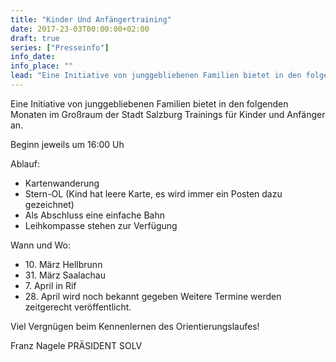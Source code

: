 ```yaml
---
title: "Kinder Und Anfängertraining"
date: 2017-23-03T00:00:00+02:00
draft: true
series: ["Presseinfo"]
info_date: 
info_place: ""
lead: "Eine Initiative von junggebliebenen Familien bietet in den folgenden Monaten im Großraum der Stadt Salzburg Trainings für Kinder und Anfänger an."
---
```


Eine Initiative von junggebliebenen Familien bietet in den folgenden Monaten im Großraum der Stadt Salzburg Trainings für Kinder und Anfänger an.

Beginn jeweils um 16:00 Uh

Ablauf:
* Kartenwanderung
* Stern-OL (Kind hat leere Karte, es wird immer ein Posten dazu gezeichnet)
* Als Abschluss eine einfache Bahn
* Leihkompasse stehen zur Verfügung

Wann und Wo:
* 10\. März Hellbrunn
* 31\. März Saalachau
* 7\. April in Rif
* 28\. April wird noch bekannt gegeben
Weitere Termine werden zeitgerecht veröffentlicht.

Viel Vergnügen beim Kennenlernen des Orientierungslaufes!

Franz Nagele
PRÄSIDENT SOLV